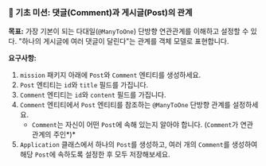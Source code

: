 ### 🥉 기초 미션: 댓글(Comment)과 게시글(Post)의 관계

**목표:** 가장 기본이 되는 다대일(`@ManyToOne`) 단방향 연관관계를 이해하고 설정할 수 있다. "하나의 게시글에 여러 댓글이 달린다"는 관계를 객체 모델로 표현합니다.

**요구사항:**
1.  `mission` 패키지 아래에 `Post`와 `Comment` 엔티티를 생성하세요.
2.  `Post` 엔티티는 `id`와 `title` 필드를 가집니다.
3.  `Comment` 엔티티는 `id`와 `content` 필드를 가집니다.
4.  `Comment` 엔티티에서 `Post` 엔티티를 참조하는 `@ManyToOne` 단방향 관계를 설정하세요.
    * `Comment`는 자신이 어떤 `Post`에 속해 있는지 알아야 합니다. (`Comment`가 연관관계의 주인*)*
5.  `Application` 클래스에서 하나의 `Post`를 생성하고, 여러 개의 `Comment`를 생성하여 해당 `Post`에 속하도록 설정한 후 모두 저장해보세요.